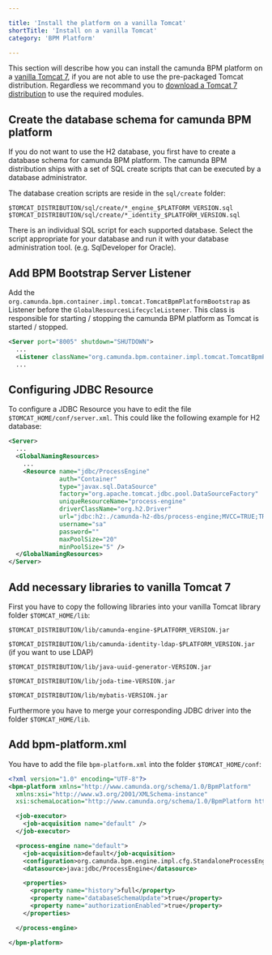 ```yaml
---

title: 'Install the platform on a vanilla Tomcat'
shortTitle: 'Install on a vanilla Tomcat'
category: 'BPM Platform'

---
```



This section will describe how you can install the camunda BPM platform on a [vanilla Tomcat 7](http://tomcat.apache.org/), if you are not able to use the pre-packaged Tomcat distribution. Regardless we recommand you to [download a Tomcat 7 distribution](http://camunda.org/download/) to use the required modules.


## Create the database schema for camunda BPM platform

If you do not want to use the H2 database, you first have to create a database schema for camunda BPM platform. The camunda BPM distribution ships with a set of SQL create scripts that can be executed by a database administrator.

The database creation scripts are reside in the `sql/create` folder:

`$TOMCAT_DISTRIBUTION/sql/create/*_engine_$PLATFORM_VERSION.sql`
`$TOMCAT_DISTRIBUTION/sql/create/*_identity_$PLATFORM_VERSION.sql`

There is an individual SQL script for each supported database. Select the script appropriate for your database and run it with your database administration tool. (e.g. SqlDeveloper for Oracle).

## Add BPM Bootstrap Server Listener

Add the `org.camunda.bpm.container.impl.tomcat.TomcatBpmPlatformBootstrap` as Listener before the `GlobalResourcesLifecycleListener`. This class is responsible for starting / stopping the camunda BPM platform as Tomcat is started / stopped.

```xml
<Server port="8005" shutdown="SHUTDOWN">
  ...
  <Listener className="org.camunda.bpm.container.impl.tomcat.TomcatBpmPlatformBootstrap" />
  ...
```

## Configuring JDBC Resource

To configure a JDBC Resource you have to edit the file `$TOMCAT_HOME/conf/server.xml`. This could like the following example for H2 database:

```xml
<Server>
  ...
  <GlobalNamingResources>
    ...
    <Resource name="jdbc/ProcessEngine"
              auth="Container"
              type="javax.sql.DataSource"
              factory="org.apache.tomcat.jdbc.pool.DataSourceFactory"
              uniqueResourceName="process-engine"
              driverClassName="org.h2.Driver"
              url="jdbc:h2:./camunda-h2-dbs/process-engine;MVCC=TRUE;TRACE_LEVEL_FILE=0"
              username="sa"
              password=""
              maxPoolSize="20"
              minPoolSize="5" />
  </GlobalNamingResources>
</Server>
```


## Add necessary libraries to vanilla Tomcat 7

First you have to copy the following libraries into your vanilla Tomcat library folder `$TOMCAT_HOME/lib`:

`$TOMCAT_DISTRIBUTION/lib/camunda-engine-$PLATFORM_VERSION.jar`

`$TOMCAT_DISTRIBUTION/lib/camunda-identity-ldap-$PLATFORM_VERSION.jar` (if you want to use LDAP)

`$TOMCAT_DISTRIBUTION/lib/java-uuid-generator-VERSION.jar`

`$TOMCAT_DISTRIBUTION/lib/joda-time-VERSION.jar`

`$TOMCAT_DISTRIBUTION/lib/mybatis-VERSION.jar`

Furthermore you have to merge your corresponding JDBC driver into the folder `$TOMCAT_HOME/lib`.


## Add bpm-platform.xml

You have to add the file `bpm-platform.xml` into the folder `$TOMCAT_HOME/conf`:

```xml
<?xml version="1.0" encoding="UTF-8"?>
<bpm-platform xmlns="http://www.camunda.org/schema/1.0/BpmPlatform"
  xmlns:xsi="http://www.w3.org/2001/XMLSchema-instance"
  xsi:schemaLocation="http://www.camunda.org/schema/1.0/BpmPlatform http://www.camunda.org/schema/1.0/BpmPlatform ">

  <job-executor>
    <job-acquisition name="default" />
  </job-executor>

  <process-engine name="default">
    <job-acquisition>default</job-acquisition>
    <configuration>org.camunda.bpm.engine.impl.cfg.StandaloneProcessEngineConfiguration</configuration>
    <datasource>java:jdbc/ProcessEngine</datasource>

    <properties>
      <property name="history">full</property>
      <property name="databaseSchemaUpdate">true</property>
      <property name="authorizationEnabled">true</property>
    </properties>

  </process-engine>

</bpm-platform>
```
